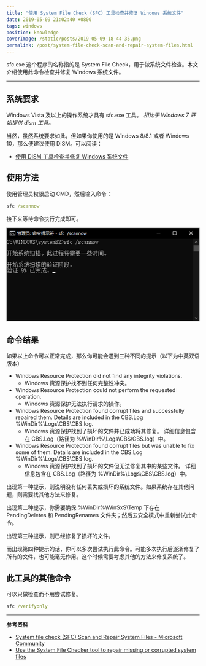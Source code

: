```yaml
---
title: "使用 System File Check (SFC) 工具检查并修复 Windows 系统文件"
date: 2019-05-09 21:02:40 +0800
tags: windows
position: knowledge
coverImage: /static/posts/2019-05-09-18-44-35.png
permalink: /post/system-file-check-scan-and-repair-system-files.html
---
```


sfc.exe 这个程序的名称指的是 System File Check，用于做系统文件检查。本文介绍使用此命令检查并修复 Windows 系统文件。

---

<div id="toc"></div>

## 系统要求

Windows Vista 及以上的操作系统才具有 sfc.exe 工具。 *相比于 Windows 7 开始提供 dism 工具。*

当然，虽然系统要求如此，但如果你使用的是 Windows 8/8.1 或者 Windows 10，那么便建议使用 DISM。可以阅读：

- [使用 DISM 工具检查并修复 Windows 系统文件](/post/dism-restore-health)

## 使用方法

使用管理员权限启动 CMD，然后输入命令：

```cmd
sfc /scannow
```

接下来等待命令执行完成即可。

![sfc /scannow](/static/posts/2019-05-09-18-44-35.png)

## 命令结果

如果以上命令可以正常完成，那么你可能会遇到三种不同的提示（以下为中英双语版本）

- Windows Resource Protection did not find any integrity violations.
    - Windows 资源保护找不到任何完整性冲突。
- Windows Resource Protection could not perform the requested operation.
    - Windows 资源保护无法执行请求的操作。
- Windows Resource Protection found corrupt files and successfully repaired them. Details are included in the CBS.Log %WinDir%\Logs\CBS\CBS.log.
    - Windows 资源保护找到了损坏的文件并已成功将其修复。 详细信息包含在 CBS.Log（路径为 %WinDir%\Logs\CBS\CBS.log）中。
- Windows Resource Protection found corrupt files but was unable to fix some of them. Details are included in the CBS.Log %WinDir%\Logs\CBS\CBS.log.
    - Windows 资源保护找到了损坏的文件但无法修复其中的某些文件。 详细信息包含在 CBS.Log（路径为 %WinDir%\Logs\CBS\CBS.log）中。

出现第一种提示，则说明没有任何丢失或损坏的系统文件。如果系统存在其他问题，则需要找其他方法来修复。

出现第二种提示，你需要确保 %WinDir%\WinSxS\Temp 下存在 PendingDeletes 和 PendingRenames 文件夹；然后去安全模式中重新尝试此命令。

出现第三种提示，则已经修复了损坏的文件。

而出现第四种提示的话，你可以多次尝试执行此命令。可能多次执行后逐渐修复了所有的文件，也可能毫无作用。这个时候需要考虑其他的方法来修复系统了。

## 此工具的其他命令

可以只做检查而不用尝试修复。

```cmd
sfc /verifyonly
```

---

**参考资料**

- [System file check (SFC) Scan and Repair System Files - Microsoft Community](https://answers.microsoft.com/en-us/windows/forum/windows_10-update/system-file-check-sfc-scan-and-repair-system-files/bc609315-da1f-4775-812c-695b60477a93?auth=1)
- [Use the System File Checker tool to repair missing or corrupted system files](https://support.microsoft.com/en-us/help/929833/use-the-system-file-checker-tool-to-repair-missing-or-corrupted-system)


